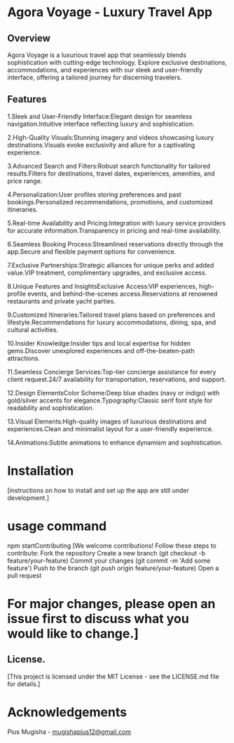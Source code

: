 # Agora Voyage - Luxury Travel App

## Overview
Agora Voyage is a luxurious travel app that seamlessly blends sophistication with cutting-edge technology. Explore exclusive destinations, accommodations, and experiences with our sleek and user-friendly interface, offering a tailored journey for discerning travelers.

## Features
1.Sleek and User-Friendly Interface:Elegant design for seamless navigation.Intuitive interface reflecting luxury and sophistication.

2.High-Quality Visuals:Stunning imagery and videos showcasing luxury destinations.Visuals evoke exclusivity and allure for a captivating experience.

3.Advanced Search and Filters:Robust search functionality for tailored results.Filters for destinations, travel dates, experiences, amenities, and price range.

4.Personalization:User profiles storing preferences and past bookings.Personalized recommendations, promotions, and customized itineraries.

5.Real-time Availability and Pricing:Integration with luxury service providers for accurate information.Transparency in pricing and real-time availability.

6.Seamless Booking Process:Streamlined reservations directly through the app.Secure and flexible payment options for convenience.

7.Exclusive Partnerships:Strategic alliances for unique perks and added value.VIP treatment, complimentary upgrades, and exclusive access. 

8.Unique Features and InsightsExclusive Access:VIP experiences, high-profile events, and behind-the-scenes access.Reservations at renowned restaurants and private yacht parties.

9.Customized Itineraries:Tailored travel plans based on preferences and lifestyle.Recommendations for luxury accommodations, dining, spa, and cultural activities.

10.Insider Knowledge:Insider tips and local expertise for hidden gems.Discover unexplored experiences and off-the-beaten-path attractions.

11.Seamless Concierge Services:Top-tier concierge assistance for every client request.24/7 availability for transportation, reservations, and support.

12.Design ElementsColor Scheme:Deep blue shades (navy or indigo) with gold/silver accents for elegance.Typography:Classic serif font style for readability and sophistication.

13.Visual Elements:High-quality images of luxurious destinations and experiences.Clean and minimalist layout for a user-friendly experience.

14.Animations:Subtle animations to enhance dynamism and sophistication.

# Installation
[instructions on how to install and set up the app are still under development.]

# usage command
npm startContributing
[We welcome contributions!
Follow these steps to contribute:
Fork the repository
Create a new branch (git checkout -b feature/your-feature)
Commit your changes (git commit -m 'Add some feature')
Push to the branch (git push origin feature/your-feature)
Open a pull request
# For major changes, please open an issue first to discuss what you would like to change.]

## License.
[This project is licensed under the MIT License - see the LICENSE.md file for details.]

# Acknowledgements
Pius Mugisha - mugishapius12@gmail.com
